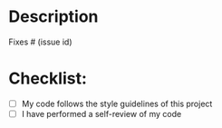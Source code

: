 # Description

<!-- PR description !-->

Fixes # (issue id)

# Checklist:

<!-- Delete not relevant items !-->

- [ ] My code follows the style guidelines of this project
- [ ] I have performed a self-review of my code
